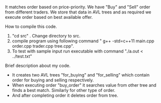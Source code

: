 It matches order based on price-priority. We have "Buy" and "Sell" order from different traders. We store that data in AVL trees
and as required we execute order based on best available offer.

How to compile this code.
1. "cd src" . Change directory to src.
2. compile program using following command " g++ -std=c++11 main.cpp order.cpp trader.cpp tree.cpp".
3. To test with sample input run executable with command "./a.out < ../test.txt"

Brief description about my code.
- It creates two AVL trees "for_buying" and "for_selling" which contain order for buying and selling respectively.
- When executing order "buy_order" it searches value from other tree and finds a best match. Similarly for other type of order.
- And after completing order it deletes order from tree.
